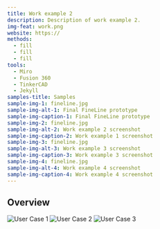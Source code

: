 ```yaml
---
title: Work example 2
description: Description of work example 2.
img-feat: work.png
website: https://
methods:
  - fill
  - fill
  - fill
tools:
  - Miro
  - Fusion 360
  - TinkerCAD
  - Jekyll
samples-title: Samples
sample-img-1: fineline.jpg
sample-img-alt-1: Final FineLine prototype 
sample-img-caption-1: Final FineLine prototype 
sample-img-2: fineline.jpg
sample-img-alt-2: Work example 2 screenshot
sample-img-caption-2: Work example 1 screenshot
sample-img-3: fineline.jpg
sample-img-alt-3: Work example 3 screenshot
sample-img-caption-3: Work example 3 screenshot
sample-img-4: fineline.jpg
sample-img-alt-4: Work example 4 screenshot
sample-img-caption-4: Work example 4 screenshot
---
```


## Overview
![User Case 1](https://github.com/nnamd/nnamd.github.io/blob/main/img/step1.gif)
![User Case 2](https://github.com/nnamd/nnamd.github.io/blob/main/img/step2.gif)
![User Case 3](https://github.com/nnamd/nnamd.github.io/blob/main/img/step3.gif)

